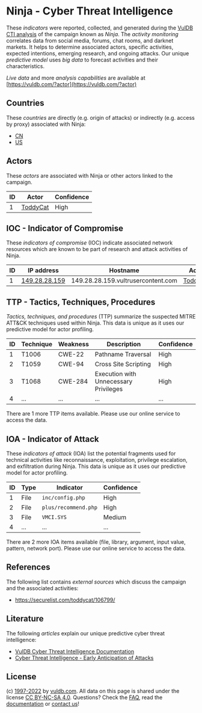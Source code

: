 # Ninja - Cyber Threat Intelligence

These _indicators_ were reported, collected, and generated during the [VulDB CTI analysis](https://vuldb.com/?kb.cti) of the campaign known as _Ninja_. The _activity monitoring_ correlates data from social media, forums, chat rooms, and darknet markets. It helps to determine associated actors, specific activities, expected intentions, emerging research, and ongoing attacks. Our unique _predictive model_ uses _big data_ to forecast activities and their characteristics.

_Live data_ and more _analysis capabilities_ are available at [https://vuldb.com/?actor](https://vuldb.com/?actor)

## Countries

These _countries_ are directly (e.g. origin of attacks) or indirectly (e.g. access by proxy) associated with Ninja:

* [CN](https://vuldb.com/?country.cn)
* [US](https://vuldb.com/?country.us)

## Actors

These _actors_ are associated with Ninja or other actors linked to the campaign.

ID | Actor | Confidence
-- | ----- | ----------
1 | [ToddyCat](https://vuldb.com/?actor.toddycat) | High

## IOC - Indicator of Compromise

These _indicators of compromise_ (IOC) indicate associated network resources which are known to be part of research and attack activities of Ninja.

ID | IP address | Hostname | Actor | Confidence
-- | ---------- | -------- | ----- | ----------
1 | [149.28.28.159](https://vuldb.com/?ip.149.28.28.159) | 149.28.28.159.vultrusercontent.com | [ToddyCat](https://vuldb.com/?actor.toddycat) | High

## TTP - Tactics, Techniques, Procedures

_Tactics, techniques, and procedures_ (TTP) summarize the suspected MITRE ATT&CK techniques used within Ninja. This data is unique as it uses our predictive model for actor profiling.

ID | Technique | Weakness | Description | Confidence
-- | --------- | -------- | ----------- | ----------
1 | T1006 | CWE-22 | Pathname Traversal | High
2 | T1059 | CWE-94 | Cross Site Scripting | High
3 | T1068 | CWE-284 | Execution with Unnecessary Privileges | High
4 | ... | ... | ... | ...

There are 1 more TTP items available. Please use our online service to access the data.

## IOA - Indicator of Attack

These _indicators of attack_ (IOA) list the potential fragments used for technical activities like reconnaissance, exploitation, privilege escalation, and exfiltration during Ninja. This data is unique as it uses our predictive model for actor profiling.

ID | Type | Indicator | Confidence
-- | ---- | --------- | ----------
1 | File | `inc/config.php` | High
2 | File | `plus/recommend.php` | High
3 | File | `VMCI.SYS` | Medium
4 | ... | ... | ...

There are 2 more IOA items available (file, library, argument, input value, pattern, network port). Please use our online service to access the data.

## References

The following list contains _external sources_ which discuss the campaign and the associated activities:

* https://securelist.com/toddycat/106799/

## Literature

The following _articles_ explain our unique predictive cyber threat intelligence:

* [VulDB Cyber Threat Intelligence Documentation](https://vuldb.com/?kb.cti)
* [Cyber Threat Intelligence - Early Anticipation of Attacks](https://www.scip.ch/en/?labs.20201022)

## License

(c) [1997-2022](https://vuldb.com/?kb.changelog) by [vuldb.com](https://vuldb.com/?kb.about). All data on this page is shared under the license [CC BY-NC-SA 4.0](https://creativecommons.org/licenses/by-nc-sa/4.0/). Questions? Check the [FAQ](https://vuldb.com/?kb.faq), read the [documentation](https://vuldb.com/?kb) or [contact us](https://vuldb.com/?contact)!
